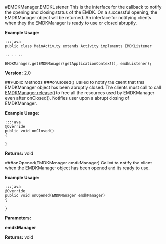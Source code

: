#EMDKManager.EMDKListener
This is the interface for the callback to notify the opening and closing status of the EMDK. On a successful opening, the EMDKManager object will be returned. An interface for notifying clients when they the EMDKManager is ready to use or closed abruptly.

**Example Usage:**

	:::java
	public class MainActivity extends Activity implements EMDKListener

	.. .. ..

	EMDKManager.getEMDKManager(getApplicationContext(), emdkListener);


**Version:**
2.0

##Public Methods
###onClosed()
Called to notify the client that this EMDKManager object has been abruptly closed. The clients must call to call [EMDKManager.release()](EMDKManager.release()) to free all the resources used by EMDKManager even after onClosed(). Notifies user upon a abrupt closing of EMDKManager.

**Example Usage:**

	:::java
	@Override
	public void onClosed()
	{

	}


**Returns:**
void

###onOpened(EMDKManager emdkManager)
Called to notify the client when the EMDKManager object has been opened and its ready to use.

**Example Usage:**

	:::java
	@Override
	public void onOpened(EMDKManager emdkManager)
	{

	}


**Parameters:**

**emdkManager**

**Returns:**
void
